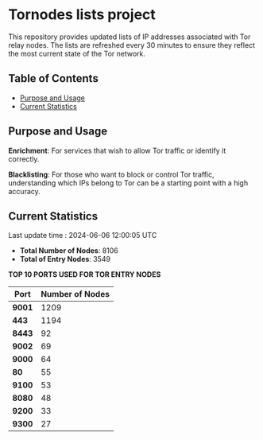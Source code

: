 # Tornodes lists project

This repository provides updated lists of IP addresses associated with Tor relay nodes. The lists are refreshed every 30 minutes to ensure they reflect the most current state of the Tor network.

## Table of Contents

- [Purpose and Usage](#purpose-and-usage)
- [Current Statistics](#current-statistics)


## Purpose and Usage

**Enrichment**: For services that wish to allow Tor traffic or identify it correctly.

**Blacklisting**: For those who want to block or control Tor traffic, understanding which IPs belong to Tor can be a starting point with a high accuracy.

## Current Statistics

Last update time : 2024-06-06 12:00:05 UTC

- **Total Number of Nodes**: 8106
- **Total of Entry Nodes**: 3549

**TOP 10 PORTS USED FOR TOR ENTRY NODES**

| **Port** | **Number of Nodes** |
|------|-----------------|
| **9001**   | 1209  |
| **443**   | 1194  |
| **8443**   | 92  |
| **9002**   | 69  |
| **9000**   | 64  |
| **80**   | 55  |
| **9100**   | 53  |
| **8080**   | 48  |
| **9200**   | 33  |
| **9300**   | 27  |

